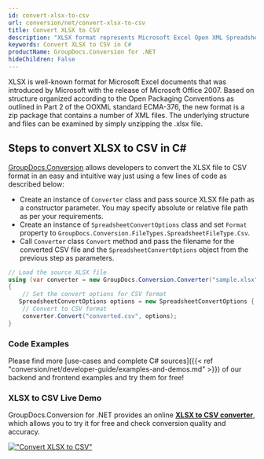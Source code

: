 ```yaml
---
id: convert-xlsx-to-csv
url: conversion/net/convert-xlsx-to-csv
title: Convert XLSX to CSV
description: "XLSX format represents Microsoft Excel Open XML Spreadsheet with .xlsx extension. Learn how to convert XLSX to CSV file programmatically in C# language using GroupDocs.Conversion for .NET library."
keywords: Convert XLSX to CSV in C#
productName: GroupDocs.Conversion for .NET
hideChildren: False
---
```


XLSX is well-known format for Microsoft Excel documents that was introduced by Microsoft with the release of Microsoft Office 2007. Based on structure organized according to the Open Packaging Conventions as outlined in Part 2 of the OOXML standard ECMA-376, the new format is a zip package that contains a number of XML files. The underlying structure and files can be examined by simply unzipping the .xlsx file.

## Steps to convert XLSX to CSV in C#

[GroupDocs.Conversion](https://products.groupdocs.com/conversion/net) allows developers to convert the XLSX file to CSV format in an easy and intuitive way just using a few lines of code as described below:

* Create an instance of `Converter` class and pass source XLSX file path as a constructor parameter. You may specify absolute or relative file path as per your requirements. 
* Create an instance of `SpreadsheetConvertOptions` class and set `Format` property to `GroupDocs.Conversion.FileTypes.SpreadsheetFileType.Csv`.
* Call `Converter` class `Convert` method and pass the filename for the converted CSV file and the `SpreadsheetConvertOptions` object from the previous step as parameters.

```csharp
// Load the source XLSX file
using (var converter = new GroupDocs.Conversion.Converter("sample.xlsx"))
{
    // Set the convert options for CSV format
   SpreadsheetConvertOptions options = new SpreadsheetConvertOptions { Format = GroupDocs.Conversion.FileTypes.SpreadsheetFileType.Csv };
    // Convert to CSV format
    converter.Convert("converted.csv", options);
}
```

### Code Examples

Please find more [use-cases and complete C# sources]({{< ref "conversion/net/developer-guide/examples-and-demos.md" >}}) of our backend and frontend examples and try them for free!

### XLSX to CSV Live Demo

GroupDocs.Conversion for .NET provides an online [**XLSX to CSV converter**](https://products.groupdocs.app/conversion/xlsx-to-csv), which allows you to try it for free and check conversion quality and accuracy.

[!["Convert XLSX to CSV"](conversion/net/images/convert-to-csv/convert-xlsx-to-csv.png)](https://products.groupdocs.app/conversion/xlsx-to-csv)